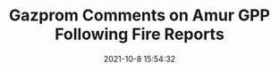 ---
"title": "Gazprom Comments on Amur GPP Following Fire Reports"
"date": "2021-10-8 15:54:32"
"feed_name": "RIGZONE"
"feed_website": "http://www.rigzone.com/"
"feed_rss": "http://www.rigzone.com/news/rss/rigzone_latest.aspx"
"link": "https://www.rigzone.com/news/gazprom_comments_on_amur_gpp_following_fire_reports-08-oct-2021-166668-article/?rss=true"
"source": "None"
"file": "_posts/2021-1-1-64f7ac337b5c594e5f6f7d67ca5e5e2f13822bd6.md"
"accident": "1"
"drilling": "1"
"dead": "0"
"injured": "0"
"arrested": "0"
"place": "unknown place"
"where": "unknown site"
"causes": "unknown"
"place_uri": "unknown place"
---